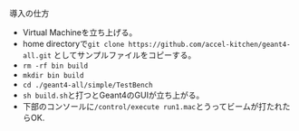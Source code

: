 導入の仕方
- Virtual Machineを立ち上げる。
- home directoryで`git clone https://github.com/accel-kitchen/geant4-all.git` としてサンプルファイルをコピーする。
- `rm -rf bin build`
- `mkdir bin build`
- `cd ./geant4-all/simple/TestBench`
- `sh build.sh`と打つとGeant4のGUIが立ち上がる。
- 下部のコンソールに`/control/execute run1.mac`とうってビームが打たれたらOK.
